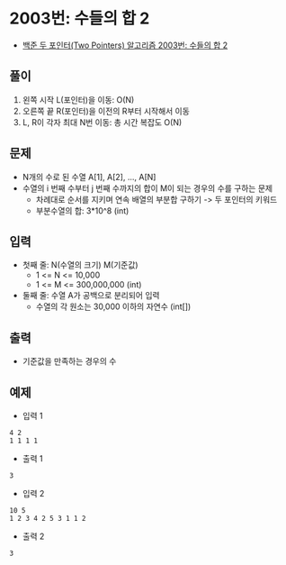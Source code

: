 # 2003번: 수들의 합 2
- [백준 두 포인터(Two Pointers) 알고리즘 2003번: 수들의 합 2](https://www.acmicpc.net/problem/2003)

## 풀이
1. 왼쪽 시작 L(포인터)을 이동: O(N)
2. 오른쪽 끝 R(포인터)을 이전의 R부터 시작해서 이동
3. L, R이 각자 최대 N번 이동: 총 시간 복잡도 O(N)

## 문제
- N개의 수로 된 수열 A[1], A[2], ..., A[N]
- 수열의 i 번째 수부터 j 번째 수까지의 합이 M이 되는 경우의 수를 구하는 문제
  - 차례대로 순서를 지키며 연속 배열의 부분합 구하기 -> 두 포인터의 키워드
  - 부분수열의 합: 3*10^8 (int)

## 입력
- 첫째 줄: N(수열의 크기) M(기준값)
  - 1 <= N <= 10,000
  - 1 <= M <= 300,000,000 (int)
- 둘째 줄: 수열 A가 공백으로 분리되어 입력
  - 수열의 각 원소는 30,000 이하의 자연수 (int[])

## 출력
- 기준값을 만족하는 경우의 수

## 예제
- 입력 1
```text
4 2
1 1 1 1
```
- 출력 1
```text
3
```
- 입력 2
```text
10 5
1 2 3 4 2 5 3 1 1 2
```
- 출력 2
```text
3
```
